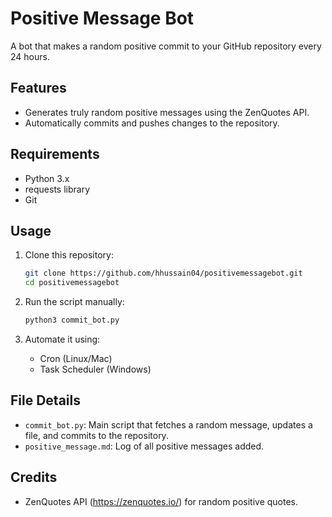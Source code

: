 Positive Message Bot
===================

A bot that makes a random positive commit to your GitHub repository every 24 hours.

Features
--------
- Generates truly random positive messages using the ZenQuotes API.
- Automatically commits and pushes changes to the repository.

Requirements
------------
- Python 3.x
- requests library 
- Git

Usage
-----
1. Clone this repository:
   ```bash
   git clone https://github.com/hhussain04/positivemessagebot.git
   cd positivemessagebot
   ```

2. Run the script manually:
   ```bash
   python3 commit_bot.py
   ```

3. Automate it using:
   - Cron (Linux/Mac)
   - Task Scheduler (Windows)

File Details
------------
- `commit_bot.py`: Main script that fetches a random message, updates a file, and commits to the repository.
- `positive_message.md`: Log of all positive messages added.

Credits
-------
- ZenQuotes API (https://zenquotes.io/) for random positive quotes.
